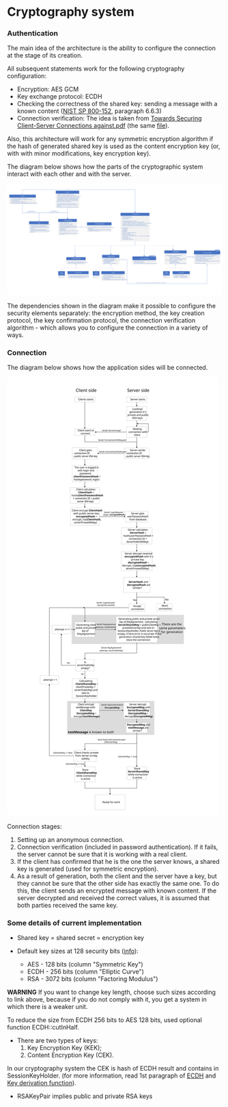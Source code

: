 # Cryptography system
### Authentication

The main idea of the architecture is the ability to configure the connection at the stage of its creation.

All subsequent statements work for the following cryptography configuration:
- Encryption: AES GCM
- Key exchange protocol: ECDH
- Checking the correctness of the shared key: sending a message with a known content ([NIST SP 800-152](https://csrc.nist.rip/external/nvlpubs.nist.gov/nistpubs/SpecialPublications/NIST.SP.800-152.pdf), paragraph 6.6.3) 
- Connection verification: The idea is taken from [Towards Securing Client-Server Connections against.pdf](https://www.mihaiordean.com/articles/JEq8FDkHdZX6.pdf) (the same [file](./Towards%20Securing%20Client-Server%20Connections%20against.pdf)).

Also, this architecture will work for any symmetric encryption algorithm if the hash of generated shared key is used as the content encryption key (or, with with minor modifications, key encryption key).

The diagram below shows how the parts of the cryptographic system interact with each other and with the server.

![crypto_one](./images/crypto_authentication.svg "Crypto authentication")

The dependencies shown in the diagram make it possible to configure the security elements separately: the encryption method, the key creation protocol, the key confirmation protocol, the connection verification algorithm - which allows you to configure the connection in a variety of ways.

### Connection

The diagram below shows how the application sides will be connected.

![crypto_two](./images/crypto_connection.svg "Crypto connection")

Connection stages:
1. Setting up an anonymous connection.
2. Connection verification (included in password authentication). If it fails, the server cannot be sure that it is working with a real client.
3. If the client has confirmed that he is the one the server knows, a shared key is generated (used for symmetric encryption).
4. As a result of generation, both the client and the server have a key, but they cannot be sure that the other side has exactly the same one. To do this, the client sends an encrypted message with known content. If the server decrypted and received the correct values, it is assumed that both parties received the same key.

### Some details of current implementation

- Shared key = shared secret = encryption key

- Default key sizes at 128 security bits ([info](https://www.keylength.com/en/4/)):
  - AES - 128 bits (column "Symmetric Key")
  - ECDH - 256 bits (column "Elliptic Curve")
  - RSA - 3072 bits (column "Factoring Modulus")

**WARNING** If you want to change key length, choose such sizes according to link above, because if you do not comply with it, you get a system in which there is a weaker unit.

To reduce the size from ECDH 256 bits to AES 128 bits, used optional function ECDH::cutInHalf.

- There are two types of keys:
  1. Key Encryption Key (KEK);
  2. Content Encryption Key (CEK).

In our cryptography system the CEK is hash of ECDH result and contains in SessionKeyHolder. (for more information, read 1st paragraph of [ECDH](https://ru.wikipedia.org/wiki/Протокол_Диффи_—_Хеллмана_на_эллиптических_кривых) and [Key derivation function](https://ru.wikipedia.org/wiki/Функция_формирования_ключа)).
- RSAKeyPair implies public and private RSA keys
